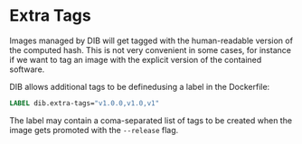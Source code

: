Extra Tags
==========

Images managed by DIB will get tagged with the human-readable version of the computed hash. This is not very convenient
in some cases, for instance if we want to tag an image with the explicit version of the contained software.

DIB allows additional tags to be definedusing a label in the Dockerfile:
```dockerfile
LABEL dib.extra-tags="v1.0.0,v1.0,v1"
```

The label may contain a coma-separated list of tags to be created when the image
gets promoted with the `--release` flag.
